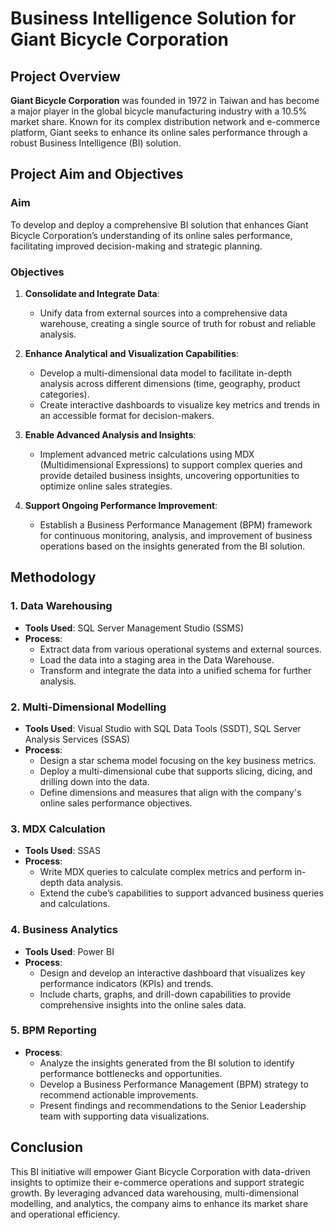 # Business Intelligence Solution for Giant Bicycle Corporation

## Project Overview

**Giant Bicycle Corporation** was founded in 1972 in Taiwan and has become a major player in the global bicycle manufacturing industry with a 10.5% market share. Known for its complex distribution network and e-commerce platform, Giant seeks to enhance its online sales performance through a robust Business Intelligence (BI) solution.

## Project Aim and Objectives

### Aim
To develop and deploy a comprehensive BI solution that enhances Giant Bicycle Corporation’s understanding of its online sales performance, facilitating improved decision-making and strategic planning.

### Objectives
1. **Consolidate and Integrate Data**:
   - Unify data from external sources into a comprehensive data warehouse, creating a single source of truth for robust and reliable analysis.

2. **Enhance Analytical and Visualization Capabilities**:
   - Develop a multi-dimensional data model to facilitate in-depth analysis across different dimensions (time, geography, product categories).
   - Create interactive dashboards to visualize key metrics and trends in an accessible format for decision-makers.

3. **Enable Advanced Analysis and Insights**:
   - Implement advanced metric calculations using MDX (Multidimensional Expressions) to support complex queries and provide detailed business insights, uncovering opportunities to optimize online sales strategies.

4. **Support Ongoing Performance Improvement**:
   - Establish a Business Performance Management (BPM) framework for continuous monitoring, analysis, and improvement of business operations based on the insights generated from the BI solution.

## Methodology

### 1. Data Warehousing
- **Tools Used**: SQL Server Management Studio (SSMS)
- **Process**:
  - Extract data from various operational systems and external sources.
  - Load the data into a staging area in the Data Warehouse.
  - Transform and integrate the data into a unified schema for further analysis.

### 2. Multi-Dimensional Modelling
- **Tools Used**: Visual Studio with SQL Data Tools (SSDT), SQL Server Analysis Services (SSAS)
- **Process**:
  - Design a star schema model focusing on the key business metrics.
  - Deploy a multi-dimensional cube that supports slicing, dicing, and drilling down into the data.
  - Define dimensions and measures that align with the company's online sales performance objectives.

### 3. MDX Calculation
- **Tools Used**: SSAS
- **Process**:
  - Write MDX queries to calculate complex metrics and perform in-depth data analysis.
  - Extend the cube’s capabilities to support advanced business queries and calculations.

### 4. Business Analytics
- **Tools Used**: Power BI 
- **Process**:
  - Design and develop an interactive dashboard that visualizes key performance indicators (KPIs) and trends.
  - Include charts, graphs, and drill-down capabilities to provide comprehensive insights into the online sales data.

### 5. BPM Reporting
- **Process**:
  - Analyze the insights generated from the BI solution to identify performance bottlenecks and opportunities.
  - Develop a Business Performance Management (BPM) strategy to recommend actionable improvements.
  - Present findings and recommendations to the Senior Leadership team with supporting data visualizations.

## Conclusion

This BI initiative will empower Giant Bicycle Corporation with data-driven insights to optimize their e-commerce operations and support strategic growth. By leveraging advanced data warehousing, multi-dimensional modelling, and analytics, the company aims to enhance its market share and operational efficiency.